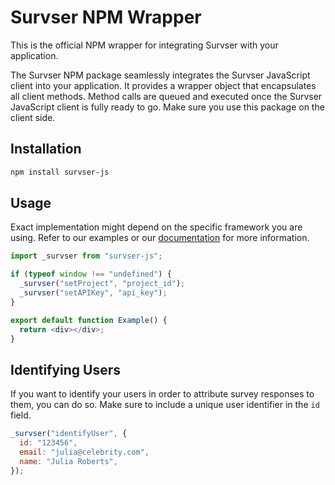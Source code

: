 # Survser NPM Wrapper

This is the official NPM wrapper for integrating Survser with your application.

The Survser NPM package seamlessly integrates the Survser JavaScript client into your application. It provides a wrapper object that encapsulates all client methods. Method calls are queued and executed once the Survser JavaScript client is fully ready to go. Make sure you use this package on the client side.

## Installation

```bash
npm install survser-js
```

## Usage

Exact implementation might depend on the specific framework you are using. Refer to our examples or our [documentation](https://docs.survser.com) for more information.

```js
import _survser from "survser-js";

if (typeof window !== "undefined") {
  _survser("setProject", "project_id");
  _survser("setAPIKey", "api_key");
}

export default function Example() {
  return <div></div>;
}
```

## Identifying Users

If you want to identify your users in order to attribute survey responses to them, you can do so. Make sure to include a unique user identifier in the `id` field.

```js
_survser("identifyUser", {
  id: "123456",
  email: "julia@celebrity.com",
  name: "Julia Roberts",
});
```
